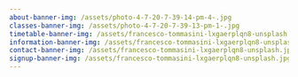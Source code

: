 ```yaml
---
about-banner-img: /assets/photo-4-7-20-7-39-14-pm-4-.jpg
classes-banner-img: /assets/photo-4-7-20-7-39-13-pm-1-.jpg
timetable-banner-img: /assets/francesco-tommasini-lxgaerplqn8-unsplash.jpg
information-banner-img: /assets/francesco-tommasini-lxgaerplqn8-unsplash.jpg
contact-banner-img: /assets/francesco-tommasini-lxgaerplqn8-unsplash.jpg
signup-banner-img: /assets/francesco-tommasini-lxgaerplqn8-unsplash.jpg
---
```

